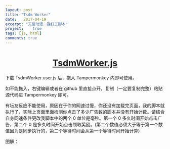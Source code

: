 ```yaml
---
layout: post
title: "Tsdm Worker"
date:   2017-04-19
excerpt: "天使动漫一键打工脚本"
project:    true
tags: [js, html]
comments: true
---
```


<h1><center><a href="https://github.com/AurevoirXavier/TsdmWorker">TsdmWorker.js</a></center></h1>

下载 TsdmWorker.user.js 后，拖入 Tampermonkey 内即可使用。

如不能拖入，右键编辑或者在 github 里直接点开，复制（一定要复制完整）粘贴源代码进 Tampermonkey 即可。

有坛友反应不能使用，原因在于你的网速过慢，你还没有加载完页面，我的脚本就执行了，实际上页面里面检测你点击了多少广告数的脚本并没有开始计数。请结合自身网速条件更改我脚本中的两个 0 单位是毫秒。第一个 0 多久时间开始点击广告，第二个 0 是多久时间开始点击领取奖励。(第二个数值必须大于等于第一个数值因为是同步执行的，第二个等待时间会从第一个等待时间开始计算)

图解：

<div align="center"><img alt="" src="http://i.imgur.com/k1bqetR.gif"/></div>

<br>

<div align="center"><img alt="" src="http://i.imgur.com/4t9YDMR.gif"/></div>

<br>

<div align="center"><img alt="" src="http://i.imgur.com/xGQH1Pk.gif"/></div>